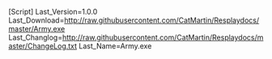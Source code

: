 [Script]
Last_Version=1.0.0
Last_Download=http://raw.githubusercontent.com/CatMartin/Resplaydocs/master/Army.exe
Last_Changlog=http://raw.githubusercontent.com/CatMartin/Resplaydocs/master/ChangeLog.txt
Last_Name=Army.exe
